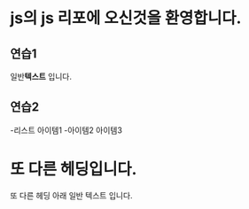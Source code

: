 # js의 js 리포에 오신것을 환영합니다.
## 연습1

일반**텍스트** 입니다.

## 연습2
-리스트 아이템1
-아이템2
아이템3

또 다른 헤딩입니다.
=============================
또 다른 헤딩 아래 일반 텍스트 입니다.
